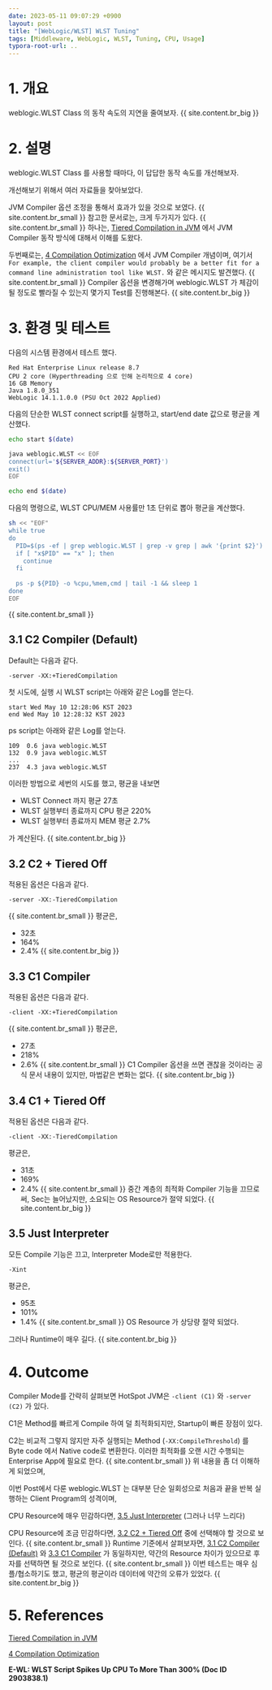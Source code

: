 ```yaml
---
date: 2023-05-11 09:07:29 +0900
layout: post
title: "[WebLogic/WLST] WLST Tuning"
tags: [Middleware, WebLogic, WLST, Tuning, CPU, Usage]
typora-root-url: ..
---
```


# 1. 개요

weblogic.WLST Class 의 동작 속도의 지연을 줄여보자.
{{ site.content.br_big }}
# 2. 설명

weblogic.WLST Class 를 사용할 때마다, 이 답답한 동작 속도를 개선해보자.

개선해보기 위해서 여러 자료들을 찾아보았다.

JVM Compiler 옵션 조정을 통해서 효과가 있을 것으로 보였다.
{{ site.content.br_small }}
참고한 문서로는, 크게 두가지가 있다.
{{ site.content.br_small }}
하나는, [Tiered Compilation in JVM](https://www.baeldung.com/jvm-tiered-compilation) 에서 JVM Compiler 동작 방식에 대해서 이해를 도왔다.

두번째로는, [4 Compilation Optimization](https://docs.oracle.com/javacomponents/jrockit-hotspot/migration-guide/comp-opt.htm#JRHMG117) 에서 JVM Compiler 개념이며, 여기서 `For example, the client compiler would probably be a better fit for a command line administration tool like WLST.` 와 같은 메시지도 발견했다.
{{ site.content.br_small }}
Compiler 옵션을 변경해가며 weblogic.WLST 가 체감이 될 정도로 빨라질 수 있는지 몇가지 Test를 진행해본다.
{{ site.content.br_big }}
# 3. 환경 및 테스트

다음의 시스템 환경에서 테스트 했다.

```
Red Hat Enterprise Linux release 8.7
CPU 2 core (Hyperthreading 으로 인해 논리적으로 4 core)
16 GB Memory
Java 1.8.0_351
WebLogic 14.1.1.0.0 (PSU Oct 2022 Applied)
```


다음의 단순한 WLST connect script를 실행하고, start/end date 값으로 평균을 계산했다.

```sh
echo start $(date)

java weblogic.WLST << EOF
connect(url='${SERVER_ADDR}:${SERVER_PORT}')
exit()
EOF

echo end $(date)
```


다음의 명령으로, WLST CPU/MEM 사용률만 1초 단위로 뽑아 평균을 계산했다.

```sh
sh << "EOF"
while true
do
  PID=$(ps -ef | grep weblogic.WLST | grep -v grep | awk '{print $2}')
  if [ "x$PID" == "x" ]; then
    continue
  fi
  
  ps -p ${PID} -o %cpu,%mem,cmd | tail -1 && sleep 1
done
EOF
```
{{ site.content.br_small }}

## 3.1 C2 Compiler (Default)

Default는 다음과 같다.

```
-server -XX:+TieredCompilation
```


첫 시도에, 실행 시 WLST script는 아래와 같은 Log를 얻는다.

```
start Wed May 10 12:28:06 KST 2023
end Wed May 10 12:28:32 KST 2023
```


ps script는 아래와 같은 Log를 얻는다.

```
109  0.6 java weblogic.WLST
132  0.9 java weblogic.WLST
...
237  4.3 java weblogic.WLST
```


이러한 방법으로 세번의 시도를 했고, 평균을 내보면

* WLST Connect 까지 평균 27초
* WLST 실행부터 종료까지 CPU 평균 220%
* WLST 실행부터 종료까지 MEM 평균 2.7%

가 계산된다.
{{ site.content.br_big }}
## 3.2 C2 + Tiered Off

적용된 옵션은 다음과 같다.

```
-server -XX:-TieredCompilation
```
{{ site.content.br_small }}
평균은,

* 32초
* 164%
* 2.4%
{{ site.content.br_big }}
## 3.3 C1 Compiler

적용된 옵션은 다음과 같다.

```
-client -XX:+TieredCompilation
```
{{ site.content.br_small }}
평균은,

* 27초
* 218%
* 2.6%
{{ site.content.br_small }}
C1 Compiler 옵션을 쓰면 괜찮을 것이라는 공식 문서 내용이 있지만, 마법같은 변화는 없다.
{{ site.content.br_big }}
## 3.4 C1 + Tiered Off

적용된 옵션은 다음과 같다.

```
-client -XX:-TieredCompilation
```


평균은,

* 31초
* 169%
* 2.4%
{{ site.content.br_small }}
중간 계층의 최적화 Compiler 기능을 끄므로써, Sec는 늘어났지만, 소요되는 OS Resource가 절약 되었다.
{{ site.content.br_big }}
## 3.5 Just Interpreter

모든 Compile 기능은 끄고, Interpreter Mode로만 적용한다.

```
-Xint
```


평균은,

* 95초
* 101%
* 1.4%
{{ site.content.br_small }}
OS Resource 가 상당량 절약 되었다.

그러나 Runtime이 매우 길다.
{{ site.content.br_big }}
# 4. Outcome

Compiler Mode를 간략히 살펴보면 HotSpot JVM은 `-client (C1)` 와 `-server (C2)` 가 있다.

C1은 Method를 빠르게 Compile 하여 덜 최적화되지만, Startup이 빠른 장점이 있다.

C2는 비교적 그렇지 않지만 자주 실행되는 Method (`-XX:CompileThreshold`) 를 Byte code 에서 Native code로 변환한다. 이러한 최적화를 오랜 시간 수행되는 Enterprise App에 필요로 한다.
{{ site.content.br_small }}
위 내용을 좀 더 이해하게 되었으며,

이번 Post에서 다룬 weblogic.WLST 는 대부분 단순 일회성으로 처음과 끝을 반복 실행하는 Client Program의 성격이며,

CPU Resource에 매우 민감하다면, [3.5 Just Interpreter](#-35-just-interpreter) (그러나 너무 느리다)

CPU Resource에 조금 민감하다면, [3.2 C2 + Tiered Off](#h-32-c2+tiered-off) 중에 선택해야 할 것으로 보인다.
{{ site.content.br_small }}
Runtime 기준에서 살펴보자면, [3.1 C2 Compiler (Default)](#h-31-c2-compiler-(default)) 와 [3.3 C1 Compiler](#h-33-c1-compiler) 가 동일하지만, 약간의 Resource 차이가 있으므로 후자를 선택하면 될 것으로 보인다.
{{ site.content.br_small }}
이번 테스트는 매우 심플/협소하기도 했고, 평균의 평균이라 데이터에 약간의 오류가 있었다.
{{ site.content.br_big }}
# 5. References

[Tiered Compilation in JVM](https://www.baeldung.com/jvm-tiered-compilation) 

[4 Compilation Optimization](https://docs.oracle.com/javacomponents/jrockit-hotspot/migration-guide/comp-opt.htm#JRHMG117)

**E-WL: WLST Script Spikes Up CPU To More Than 300% (Doc ID 2903838.1)**
